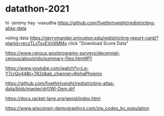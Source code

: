 ﻿# datathon-2021
hi
-jeremy
hey
-vasudha
https://github.com/fivethirtyeight/redistricting-atlas-data


voting data 
https://gerrymander.princeton.edu/redistricting-report-card/?planId=reczTLxTsyEVnXMMo
click "Download Score Data"

https://www.census.gov/programs-surveys/decennial-census/about/rdo/summary-files.html#P1

https://www.youtube.com/watch?v=Lq-Y7crQo44&t=782s&ab_channel=AlphaPhoenix

https://github.com/fivethirtyeight/redistricting-atlas-data/blob/master/drf/WI-Dem.drf

https://docs.racket-lang.org/geoid/index.html

https://www.wisconsin-demographics.com/zip_codes_by_population

